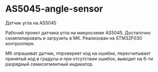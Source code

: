 # AS5045-angle-sensor
Датчик угла на AS5045

Рабочий проект датчика угла на микросхеме AS5045.
Достаточно скомпилировать и загрузить в МК. Реализован на STM32F030 контроллере.

МК опрашиват датчик, ппроверяет код на ошибки, пересчитывает принятый код в градусы и при отсутствии ошибок,
выводит на 6-ти разрядный семисегментный индикатор.
